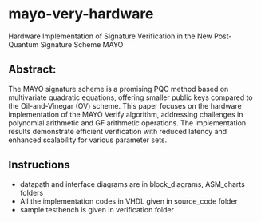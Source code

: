 # mayo-very-hardware
Hardware Implementation of Signature Verification in the New Post-Quantum Signature Scheme MAYO

## Abstract:
The  MAYO  signature  scheme  is  a  promising  PQC method based on multivariate quadratic equations, offering smaller public keys compared to the Oil-and-Vinegar (OV) scheme.  This  paper  focuses  on  the  hardware  implementation  of the MAYO Verify algorithm, addressing challenges in polynomial arithmetic  and  GF  arithmetic  operations.  The  implementation results  demonstrate  efficient  verification  with  reduced latency and enhanced scalability for various parameter sets. 

## Instructions
* datapath and interface diagrams are in block_diagrams, ASM_charts folders
* All the implementation codes in VHDL given in source_code folder
* sample testbench is given in verification folder

